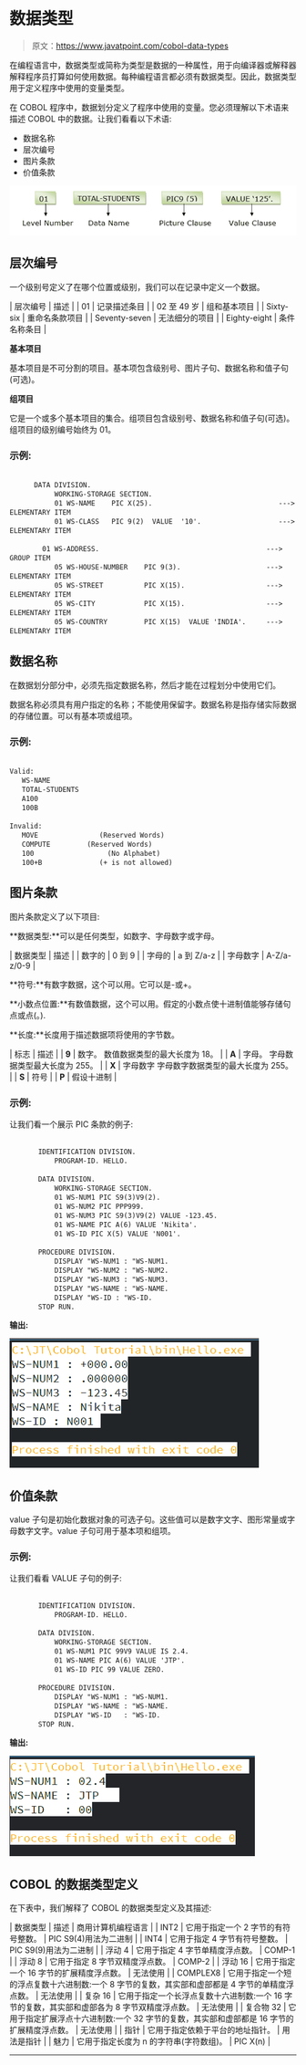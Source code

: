 # 数据类型

> 原文：<https://www.javatpoint.com/cobol-data-types>

在编程语言中，数据类型或简称为类型是数据的一种属性，用于向编译器或解释器解释程序员打算如何使用数据。每种编程语言都必须有数据类型。因此，数据类型用于定义程序中使用的变量类型。

在 COBOL 程序中，数据划分定义了程序中使用的变量。您必须理解以下术语来描述 COBOL 中的数据。让我们看看以下术语:

*   数据名称
*   层次编号
*   图片条款
*   价值条款

![COBOL Data Types](img/89fb7b52f1e9a3fe1563cbf156915bdd.png)

## 层次编号

一个级别号定义了在哪个位置或级别，我们可以在记录中定义一个数据。

| 层次编号 | 描述 |
| 01 | 记录描述条目 |
| 02 至 49 岁 | 组和基本项目 |
| Sixty-six | 重命名条款项目 |
| Seventy-seven | 无法细分的项目 |
| Eighty-eight | 条件名称条目 |

**基本项目**

基本项目是不可分割的项目。基本项包含级别号、图片子句、数据名称和值子句(可选)。

**组项目**

它是一个或多个基本项目的集合。组项目包含级别号、数据名称和值子句(可选)。组项目的级别编号始终为 01。

### 示例:

```

      DATA DIVISION.
           WORKING-STORAGE SECTION.
           01 WS-NAME    PIC X(25).                               ---> ELEMENTARY ITEM 
           01 WS-CLASS   PIC 9(2)  VALUE  '10'.                   ---> ELEMENTARY ITEM

        01 WS-ADDRESS.                                         ---> GROUP ITEM   
           05 WS-HOUSE-NUMBER    PIC 9(3).                     ---> ELEMENTARY ITEM
           05 WS-STREET          PIC X(15).                    ---> ELEMENTARY ITEM
           05 WS-CITY            PIC X(15).                    ---> ELEMENTARY ITEM
           05 WS-COUNTRY         PIC X(15)  VALUE 'INDIA'.     ---> ELEMENTARY ITEM

```

## 数据名称

在数据划分部分中，必须先指定数据名称，然后才能在过程划分中使用它们。

数据名称必须具有用户指定的名称；不能使用保留字。数据名称是指存储实际数据的存储位置。可以有基本项或组项。

### 示例:

```

Valid:
   WS-NAME
   TOTAL-STUDENTS
   A100
   100B

Invalid:
   MOVE               (Reserved Words)
   COMPUTE         (Reserved Words)
   100                  (No Alphabet)
   100+B              (+ is not allowed) 

```

## 图片条款

图片条款定义了以下项目:

**数据类型:**可以是任何类型，如数字、字母数字或字母。

| 数据类型 | 描述 |
| 数字的 | 0 到 9 |
| 字母的 | a 到 Z/a-z |
| 字母数字 | A-Z/a-z/0-9 |

**符号:**有数字数据，这个可以用。它可以是-或+。

**小数点位置:**有数值数据，这个可以用。假定的小数点使十进制值能够存储句点或点(。).

**长度:**长度用于描述数据项将使用的字节数。

| 标志 | 描述 |
| **9** | 数字。
数值数据类型的最大长度为 18。 |
| **A** | 字母。
字母数据类型最大长度为 255。 |
| **X** | 字母数字
字母数字数据类型的最大长度为 255。 |
| **S** | 符号 |
| **P** | 假设十进制 |

### 示例:

让我们看一个展示 PIC 条款的例子:

```

	   IDENTIFICATION DIVISION.
           PROGRAM-ID. HELLO.

       DATA DIVISION.
           WORKING-STORAGE SECTION.
           01 WS-NUM1 PIC S9(3)V9(2).
           01 WS-NUM2 PIC PPP999.
           01 WS-NUM3 PIC S9(3)V9(2) VALUE -123.45.
           01 WS-NAME PIC A(6) VALUE 'Nikita'.
           01 WS-ID PIC X(5) VALUE 'N001'.

       PROCEDURE DIVISION.
           DISPLAY "WS-NUM1 : "WS-NUM1.
           DISPLAY "WS-NUM2 : "WS-NUM2.
           DISPLAY "WS-NUM3 : "WS-NUM3.
           DISPLAY "WS-NAME : "WS-NAME.
           DISPLAY "WS-ID : "WS-ID.
       STOP RUN.

```

**输出:**

![COBOL Data Types](img/5e0f0a205fa7ec8868ce6381bf0a7b59.png)

## 价值条款

value 子句是初始化数据对象的可选子句。这些值可以是数字文字、图形常量或字母数字文字。value 子句可用于基本项和组项。

### 示例:

让我们看看 VALUE 子句的例子:

```

       IDENTIFICATION DIVISION.
           PROGRAM-ID. HELLO.

       DATA DIVISION.
           WORKING-STORAGE SECTION.
           01 WS-NUM1 PIC 99V9 VALUE IS 2.4.
           01 WS-NAME PIC A(6) VALUE 'JTP'.
           01 WS-ID PIC 99 VALUE ZERO.

       PROCEDURE DIVISION.
           DISPLAY "WS-NUM1 : "WS-NUM1.
           DISPLAY "WS-NAME : "WS-NAME.
           DISPLAY "WS-ID   : "WS-ID.
       STOP RUN.

```

**输出:**

![COBOL Data Types](img/596a669b1a02bfa333c6b0ae0f25f5e6.png)

## COBOL 的数据类型定义

在下表中，我们解释了 COBOL 的数据类型定义及其描述:

| 数据类型 | 描述 | 商用计算机编程语言 |
| INT2 | 它用于指定一个 2 字节的有符号整数。 | PIC S9(4)用法为二进制 |
| INT4 | 它用于指定 4 字节有符号整数。 | PIC S9(9)用法为二进制 |
| 浮动 4 | 它用于指定 4 字节单精度浮点数。 | COMP-1 |
| 浮动 8 | 它用于指定 8 字节双精度浮点数。 | COMP-2 |
| 浮动 16 | 它用于指定一个 16 字节的扩展精度浮点数。 | 无法使用 |
| COMPLEX8 | 它用于指定一个短的浮点复数十六进制数:一个 8 字节的复数，其实部和虚部都是 4 字节的单精度浮点数。 | 无法使用 |
| 复杂 16 | 它用于指定一个长浮点复数十六进制数:一个 16 字节的复数，其实部和虚部各为 8 字节双精度浮点数。 | 无法使用 |
| 复合物 32 | 它用于指定扩展浮点十六进制数:一个 32 字节的复数，其实部和虚部都是 16 字节的扩展精度浮点数。 | 无法使用 |
| 指针 | 它用于指定依赖于平台的地址指针。 | 用法是指针 |
| 魅力 | 它用于指定长度为 n 的字符串(字符数组)。 | PIC X(n) |

* * *